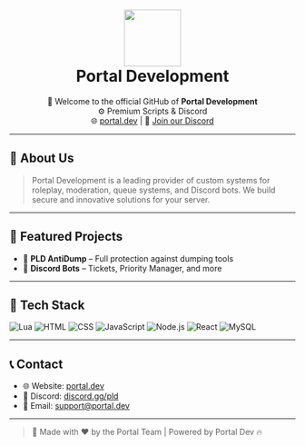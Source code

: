 <h1 align="center">
  <img src="https://media.discordapp.net/attachments/1152562766125744178/1382448400083062927/Logo_PNG.png?ex=684b30e7&is=6849df67&hm=65ee089788fd8393d796768df6aa6fac4e775a6033eba53118d1ea1c1306fdf9&=&width=1703&height=857" width="100"/><br>
  Portal Development
</h1>

<p align="center">
  👋 Welcome to the official GitHub of <b>Portal Development</b><br>
  ⚙️ Premium Scripts & Discord<br>
  🌐 <a href="https://portal.dev">portal.dev</a> | 💬 <a href="https://discord.gg/pddev">Join our Discord</a>
</p>

---

## 🧠 About Us
> Portal Development is a leading provider of custom systems for roleplay, moderation, queue systems, and Discord bots. We build secure and innovative solutions for your server.

---

## 🚀 Featured Projects

- 🔐 **PLD AntiDump** – Full protection against dumping tools
- 🤖 **Discord Bots** – Tickets, Priority Manager, and more

---

## 🧰 Tech Stack
![Lua](https://img.shields.io/badge/Lua-000000?style=for-the-badge&logo=lua)
![HTML](https://img.shields.io/badge/HTML-E34F26?style=for-the-badge&logo=html5&logoColor=white)
![CSS](https://img.shields.io/badge/CSS-1572B6?style=for-the-badge&logo=css3&logoColor=white)
![JavaScript](https://img.shields.io/badge/JavaScript-F7DF1E?style=for-the-badge&logo=javascript&logoColor=black)
![Node.js](https://img.shields.io/badge/Node.js-339933?style=for-the-badge&logo=node.js&logoColor=white)
![React](https://img.shields.io/badge/React-20232A?style=for-the-badge&logo=react)
![MySQL](https://img.shields.io/badge/MySQL-005C84?style=for-the-badge&logo=mysql)

---

## 📞 Contact
- 🌐 Website: [portal.dev](https://portal-development-webshop.tebex.io/)
- 💬 Discord: [discord.gg/pld](https://discord.gg/pddev)
- 📩 Email: support@portal.dev

---

> 🧊 Made with ❤️ by the Portal Team | Powered by Portal Dev 🔥
